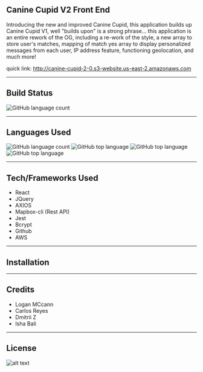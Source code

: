 ## Canine Cupid V2 Front End
Introducing the new and improved Canine Cupid, this application builds up Canine Cupid V1, well "builds upon" is a strong phrase... this application is an entire rework of the OG, including a re-work of the style, a new array to store user's matches, mapping of match yes array to display personalized messages from each user, IP address feature, functioning geolocation, and much more!

quick link: http://canine-cupid-2-0.s3-website.us-east-2.amazonaws.com

---

## Build Status
![GitHub language count](https://img.shields.io/badge/build-passing-brightgreen)

---

## Languages Used
![GitHub language count](https://img.shields.io/github/languages/count/lrmccann/Canine-Cupid-V2-Fe?color=lime%20green%20&style=plastic)       ![GitHub top language](https://img.shields.io/github/languages/top/lrmccann/CANINE-CUPID-V2-Fe?color=yellow&style=plastic)       ![GitHub top language](https://img.shields.io/badge/CSS-16.1%25-purple)       ![GitHub top language](https://img.shields.io/badge/HTML-2.5%25-red)

--- 

## Tech/Frameworks Used
- React
- JQuery
- AXIOS
- Mapbox-cli (Rest API)
- Jest
- Bcrypt
- Github
- AWS

---

## Installation

---

## Credits
- Logan MCcann
- Carlos Reyes
- Dmitrii Z
- Isha Bali
---

## License



![alt text](https://lh3.googleusercontent.com/YmbjcO0_59xdp6b1kNXyqecGfSCg6bd_GRWM0-8XlFxPMk2WyqXG8UVkLar6yNS0BivVENBhdWuAj7lXNT-eUl6bVfKUjRe7Ey48M7WVHMj9Iw1dPpeYZS_hKuW9c5KCY_cevtH25NDlPOolO0wKSqY2WSYb0t2UoD49kG1O6IRVGHvPYoSWYFTfeRCzzoIJoicT8FOP-neDZDHWYVtakswI0uOB65sMYdkxSlrWhKIp9vfdO2LWE4a9Euk2pNe47hl7t8xLAsbAv0eFMrdGOVOT08FJI0fUBIzX8-FX6DaTUChNauGKD2KK1dsiKraXl5J8tzrlG-u1Xj4Jw20hEWPFq0RYZ1a9h60d48Mg7hi9ymD2FVKm98UIcXeOHGC8FuF0nIMVCf5EjDcV1mewCOyat2HR6n_Bv-_T7Doy5EDm_eq3phGrxtquuXjDrv0KeFj-H-x1gsl4iTJoQNdusCH7gKztYChHAEnrvxNohfEas6nc2aQDlSZaGL1bfCNspNV6plnUs7YdM4B-88Lo-ELVQT5QR5L-2vRsMixsXAekk5uSQL6YUCqmiKleD6eyLQCwyJvE5KkeIpcv5bViGOw2IkhU6VBC5r7qhfMaTIYo81QPUC-cm_bGmIA2swKnCFEsMJE6IE2_Z3u3DtFHP9Npe4qwXw3i3dTGcXynMs5m03t3AccrawQQ6ZJa=w2160-h1116-no?authuser=0)

